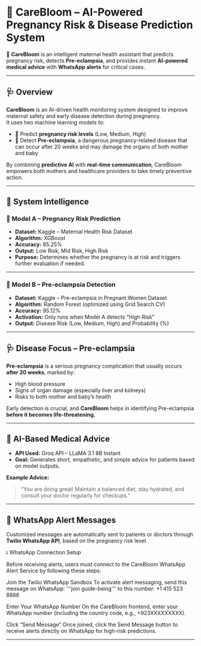 # 🌸 CareBloom – AI-Powered Pregnancy Risk & Disease Prediction System

🤰 **CareBloom** is an intelligent maternal health assistant that predicts pregnancy risk, detects **Pre-eclampsia**, and provides instant **AI-powered medical advice** with **WhatsApp alerts** for critical cases.

---

## 🩺 Overview

**CareBloom** is an AI-driven health monitoring system designed to improve maternal safety and early disease detection during pregnancy.  
It uses two machine learning models to:

- 🔹 Predict **pregnancy risk levels** (Low, Medium, High)  
- 🔹 Detect **Pre-eclampsia**, a dangerous pregnancy-related disease that can occur after 20 weeks and may damage the organs of both mother and baby  

By combining **predictive AI** with **real-time communication**, CareBloom empowers both mothers and healthcare providers to take timely preventive action.

---

## 🧠 System Intelligence

### 🧩 Model A – Pregnancy Risk Prediction
- **Dataset:** Kaggle – Maternal Health Risk Dataset  
- **Algorithm:** XGBoost  
- **Accuracy:** 85.25%  
- **Output:** Low Risk, Mid Risk, High Risk  
- **Purpose:** Determines whether the pregnancy is at risk and triggers further evaluation if needed.

---

### 💉 Model B – Pre-eclampsia Detection
- **Dataset:** Kaggle – Pre-eclampsia in Pregnant Women Dataset  
- **Algorithm:** Random Forest (optimized using Grid Search CV)  
- **Accuracy:** 95.12%  
- **Activation:** Only runs when Model A detects “High Risk”  
- **Output:** Disease Risk (Low, Medium, High) and Probability (%)

---

## 🩺 Disease Focus – Pre-eclampsia

**Pre-eclampsia** is a serious pregnancy complication that usually occurs **after 20 weeks**, marked by:

- High blood pressure  
- Signs of organ damage (especially liver and kidneys)  
- Risks to both mother and baby’s health  

Early detection is crucial, and **CareBloom** helps in identifying Pre-eclampsia **before it becomes life-threatening.**

---

## 💬 AI-Based Medical Advice

- **API Used:** Groq API – LLaMA 3.1 8B Instant  
- **Goal:** Generates short, empathetic, and simple advice for patients based on model outputs.

**Example Advice:**
> “You are doing great! Maintain a balanced diet, stay hydrated, and consult your doctor regularly for checkups.”

---

## 💌 WhatsApp Alert Messages

Customized messages are automatically sent to patients or doctors through **Twilio WhatsApp API**, based on the pregnancy risk level.

📞 WhatsApp Connection Setup

Before receiving alerts, users must connect to the CareBloom WhatsApp Alert Service by following these steps:

Join the Twilio WhatsApp Sandbox
To activate alert messaging, send this message on WhatsApp:
'''join guide-being'''
to this number:
+1 415 523 8886

Enter Your WhatsApp Number
On the CareBloom frontend, enter your WhatsApp number (including the country code, e.g., +923XXXXXXXXX).

Click “Send Message”
Once joined, click the Send Message button to receive alerts directly on WhatsApp for high-risk predictions.

---

